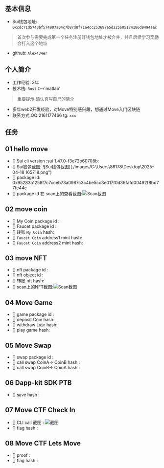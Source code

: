 ## 基本信息
- Sui钱包地址: `0xcdc71d5743bf574907a04c7b87d8f71a4cc253697e5d225605174186d9494aac`
> 首次参与需要完成第一个任务注册好钱包地址才被合并，并且后续学习奖励会打入这个地址
- github: `Alex434er`

## 个人简介
- 工作经验: 3年
- 技术栈: `Rust` `C++`'matlab'
> 重要提示 请认真写自己的简介
- 多年web2开发经验，对Move特别感兴趣，想通过Move入门区块链
- 联系方式:QQ:2161177466 tg: `xxx` 

## 任务

##   01 hello move  
- [] Sui cli version :sui 1.47.0-f3e72b60708b:
- [] Sui钱包截图: ![Sui钱包截图](./images/C:\Users\86178\Desktop\2025-04-18 165718.png")
- [] package id: 0x95283a1258f7c7cceb73a0987c3c4be5cc3e017f0d36fafd00492f8bd77fe44c
- [] package id 在 scan上的查看截图:![Scan截图](./images/你的图片地址)

##   02 move coin
- [] My Coin package id : 
- [] Faucet package id : 
- [] 转账 `My Coin` hash:
- [] `Faucet Coin` address1 mint hash:
- [] `Faucet Coin` address2 mint hash:

##   03 move NFT
- [] nft package id :
- [] nft object id : 
- [] 转账 nft  hash:
- [] scan上的NFT截图:![Scan截图](./images/你的图片地址)

##   04 Move Game
- [] game package id :
- [] deposit Coin hash:
- [] withdraw `Coin` hash:
- [] play game hash:

##   05 Move Swap
- [] swap package id :
- [] call swap CoinA-> CoinB  hash :
- [] call swap CoinB-> CoinA  hash :

##   06 Dapp-kit SDK PTB
- [] save hash :

##   07 Move CTF Check In
- [] CLI call 截图 : ![截图](./images/你的图片地址)
- [] flag hash :

##   08 Move CTF Lets Move
- [] proof : 
- [] flag hash :

